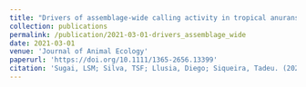 ```yaml
---
title: "Drivers of assemblage‐wide calling activity in tropical anurans and the role of temporal resolution"
collection: publications
permalink: /publication/2021-03-01-drivers_assemblage_wide
date: 2021-03-01
venue: 'Journal of Animal Ecology'
paperurl: 'https://doi.org/10.1111/1365-2656.13399'
citation: 'Sugai, LSM; Silva, TSF; Llusia, Diego; Siqueira, Tadeu. (2021). &quot;Drivers of assemblage‐wide calling activity in tropical anurans and the role of temporal resolution.&quot; <i>Journal of Animal Ecology</i>. 90(3):673-684.'
---
```

